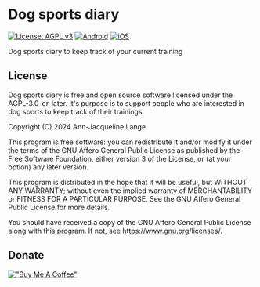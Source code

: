 # Dog sports diary

[![License: AGPL v3](https://img.shields.io/badge/License-AGPL_v3-blue.svg)](https://www.gnu.org/licenses/agpl-3.0)
[![Android](https://api.codemagic.io/apps/669212ad3fa3162726de46d3/android-release-workflow/status_badge.svg)](https://codemagic.io/app/669212ad3fa3162726de46d3/android-release-workflow/latest_build)
[![iOS](https://api.codemagic.io/apps/669212ad3fa3162726de46d3/ios-workflow/status_badge.svg)](https://codemagic.io/app/669212ad3fa3162726de46d3/ios-workflow/latest_build)

Dog sports diary to keep track of your current training

## License

Dog sports diary is free and open source software licensed under the AGPL-3.0-or-later.
It's purpose is to support people who are interested in dog sports to keep track of their trainings.

Copyright (C) 2024 Ann-Jacqueline Lange

This program is free software: you can redistribute it and/or modify it under the terms of the
GNU Affero General Public License as published by the Free Software Foundation, either
version 3 of the License, or (at your option) any later version.

This program is distributed in the hope that it will be useful, but WITHOUT ANY WARRANTY;
without even the implied warranty of MERCHANTABILITY or FITNESS FOR A PARTICULAR PURPOSE.
See the GNU Affero General Public License for more details.

You should have received a copy of the GNU Affero General Public License along with this program. If not, see <https://www.gnu.org/licenses/>.

## Donate
[!["Buy Me A Coffee"](https://www.buymeacoffee.com/assets/img/custom_images/orange_img.png)](https://buymeacoffee.com/maocypher)
